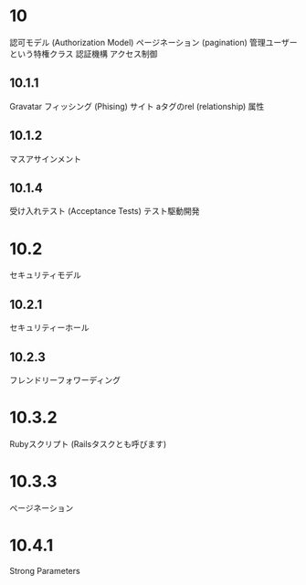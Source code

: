 # 10
認可モデル (Authorization Model)
ページネーション (pagination)
管理ユーザーという特権クラス
認証機構
アクセス制御

## 10.1.1
Gravatar
フィッシング (Phising) サイト
aタグのrel (relationship) 属性

## 10.1.2
マスアサインメント

## 10.1.4
受け入れテスト (Acceptance Tests)
テスト駆動開発

# 10.2
セキュリティモデル

## 10.2.1
セキュリティーホール

## 10.2.3
フレンドリーフォワーディング

# 10.3.2
Rubyスクリプト (Railsタスクとも呼びます)

# 10.3.3
ページネーション

# 10.4.1
Strong Parameters